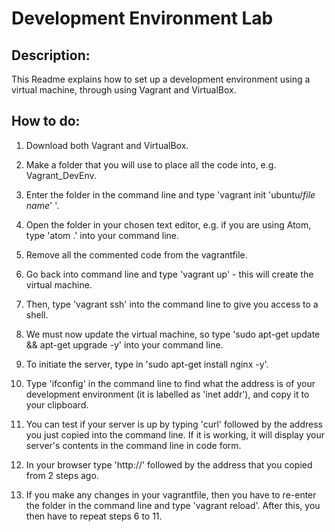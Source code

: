 # Development Environment Lab

## Description:
This Readme explains how to set up a development environment using a virtual machine, through using Vagrant and VirtualBox.

## How to do:
1. Download both Vagrant and VirtualBox.

2. Make a folder that you will use to place all the code into, e.g. Vagrant_DevEnv.

3. Enter the folder in the command line and type 'vagrant init 'ubuntu/*file name*' '.

4. Open the folder in your chosen text editor, e.g. if you are using Atom, type 'atom .' into your command line.

5. Remove all the commented code from the vagrantfile.

6. Go back into command line and type 'vagrant up' - this will create the virtual machine.

7. Then, type 'vagrant ssh' into the command line to give you access to a shell.

8. We must now update the virtual machine, so type 'sudo apt-get update && apt-get upgrade -y' into your command line.

9. To initiate the server, type in 'sudo apt-get install nginx -y'.

10. Type 'ifconfig' in the command line to find what the address is of your development environment (it is labelled as 'inet addr'), and copy it to your clipboard.

11. You can test if your server is up by typing 'curl' followed by the address you just copied into the command line. If it is working, it will display your server's contents in the command line in code form.

12. In your browser type 'http://' followed by the address that you copied from 2 steps ago.

13. If you make any changes in your vagrantfile, then you have to re-enter the folder in the command line and type 'vagrant reload'. After this, you then have to repeat steps 6 to 11.
